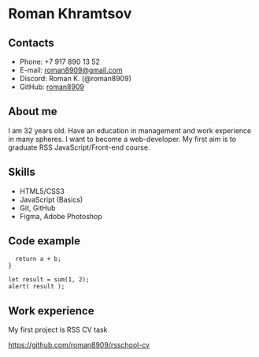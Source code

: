 # Roman Khramtsov
## Contacts
- Phone: +7 917 890 13 52
- E-mail: roman8909@gmail.com
- Discord: Roman K. (@roman8909)
- GitHub: [roman8909](https://github.com/roman8909)
## About me
I am 32 years old. Have an education in management and work experience in many spheres. I want to become a web-developer. My first aim is to graduate RSS JavaScript/Front-end course.
## Skills
- HTML5/CSS3
- JavaScript (Basics)
- Git, GitHub
- Figma, Adobe Photoshop
## Code example
```function sum(a, b) {
  return a + b;
}

let result = sum(1, 2);
alert( result );
```
## Work experience
My first project is RSS CV task 

https://github.com/roman8909/rsschool-cv

